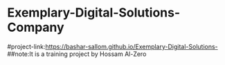 # Exemplary-Digital-Solutions-Company

#project-link:https://bashar-sallom.github.io/Exemplary-Digital-Solutions-
##note:It is a training project by Hossam Al-Zero
